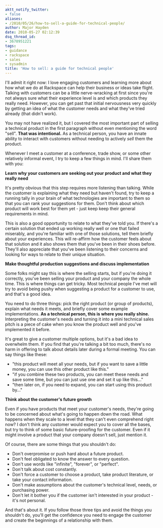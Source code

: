 ```yaml
---
aktt_notify_twitter:
- false
aliases:
- /2010/05/26/how-to-sell-a-guide-for-technical-people/
author: Major Hayden
date: 2010-05-27 02:12:39
dsq_thread_id:
- 3678951221
tags:
- guidance
- rackspace
- sales
- sysadmin
title: 'How to sell: a guide for technical people'
---
```


I'll admit it right now: I love engaging customers and learning more about how what we do at Rackspace can help their business or ideas take flight. Talking with customers can be a little nerve-wracking at first since you're not always sure what their experience level is and which products they really need. However, you can get past that initial nervousness very quickly by getting an idea of what the customer needs and what they've tried already (that didn't work).

You may not have realized it, but I covered the most important part of selling a technical product in the first paragraph without even mentioning the word "sell". **That was intentional.** As a technical person, you have an innate ability to interact with customers without needing to actively _sell_ them the product.

Whenever I meet a customer at a conference, trade show, or some other relatively informal event, I try to keep a few things in mind. I'll share them with you:

**Learn why your customers are seeking out your product and what they really need**

It's pretty obvious that this step requires more listening than talking. While the customer is explaining what they need but haven't found, try to keep a running tally in your brain of what technologies are important to them so that you can rank your suggestions for them. Don't think about which product will work best for them yet - just keep keep their general requirements in mind.

This is also a good opportunity to relate to what they've told you. If there's a certain solution that ended up working really well or one that failed miserably, and you're familiar with one of those solutions, tell them briefly about your experiences. This will re-affirm how the customer feels about that solution and it also shows them that you've been in their shoes before. They'll also appreciate that you've been listening to their concerns and looking for ways to relate to their unique situation.

**Make thoughtful production suggestions and discuss implementation**

Some folks might say this is where the selling starts, but if you're doing it correctly, you've been selling your product and your company the whole time. This is where things can get tricky. Most technical people I've met will try to avoid being pushy when suggesting a product for a customer to use, and that's a good idea.

You need to do three things: pick the right product (or group of products), explain what needs it meets, and briefly cover some example implementations. **As a technical person, this is where you really shine.** Interpreting the customer's needs and turning it into a mini technical sales pitch is a piece of cake when you know the product well and you've implemented it before.

It's great to give a customer multiple options, but it's a bad idea to overwhelm them. If you find that you're talking a bit too much, there's no harm in offering to talk about details later during a formal meeting. You can say things like these:

  * "this product will meet all your needs, but if you want to save a little money, you can use this other product like this."
  * "if you combine these two products, you can meet these needs and save some time, but you can just use one and set it up like this&#8230;"
  * "then later on, if you need to expand, you can start using this product by&#8230;"

**Think about the customer's future growth**

Even if you have products that meet your customer's needs, they're going to be concerned about what's going to happen down the road. What happens when they scale to a level that they can't even comprehend right now? I don't think any customer would expect you to cover all the bases, but try to think of some basic future-proofing for the customer. Even if it might involve a product that your company doesn't sell, just mention it.

Of course, there are some things that you shouldn't do:

  * Don't overpromise or push hard about a future product.
  * Don't feel obligated to know the answer to every question.
  * Don't use words like "infinite", "forever", or "perfect".
  * Don't talk about cost constantly.
  * Don't force a customer to choose a product, take product literature, or take your contact information.
  * Don't make assumptions about the customer's technical level, needs, or purchasing power.
  * Don't let it bother you if the customer isn't interested in your product - it's not personal.

And that's about it. If you follow those three tips and avoid the things you shouldn't do, you'll get the confidence you need to engage the customer and create the beginnings of a relationship with them.